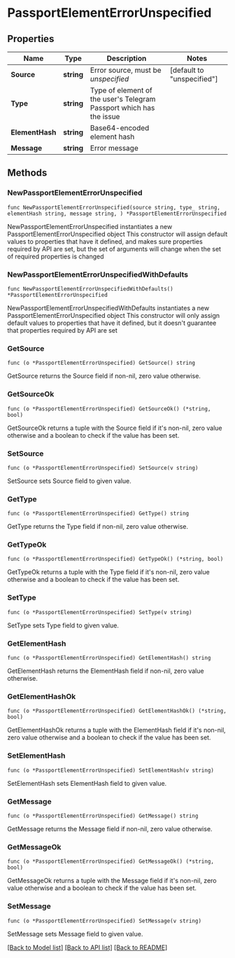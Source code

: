 # PassportElementErrorUnspecified

## Properties

Name | Type | Description | Notes
------------ | ------------- | ------------- | -------------
**Source** | **string** | Error source, must be *unspecified* | [default to "unspecified"]
**Type** | **string** | Type of element of the user&#39;s Telegram Passport which has the issue | 
**ElementHash** | **string** | Base64-encoded element hash | 
**Message** | **string** | Error message | 

## Methods

### NewPassportElementErrorUnspecified

`func NewPassportElementErrorUnspecified(source string, type_ string, elementHash string, message string, ) *PassportElementErrorUnspecified`

NewPassportElementErrorUnspecified instantiates a new PassportElementErrorUnspecified object
This constructor will assign default values to properties that have it defined,
and makes sure properties required by API are set, but the set of arguments
will change when the set of required properties is changed

### NewPassportElementErrorUnspecifiedWithDefaults

`func NewPassportElementErrorUnspecifiedWithDefaults() *PassportElementErrorUnspecified`

NewPassportElementErrorUnspecifiedWithDefaults instantiates a new PassportElementErrorUnspecified object
This constructor will only assign default values to properties that have it defined,
but it doesn't guarantee that properties required by API are set

### GetSource

`func (o *PassportElementErrorUnspecified) GetSource() string`

GetSource returns the Source field if non-nil, zero value otherwise.

### GetSourceOk

`func (o *PassportElementErrorUnspecified) GetSourceOk() (*string, bool)`

GetSourceOk returns a tuple with the Source field if it's non-nil, zero value otherwise
and a boolean to check if the value has been set.

### SetSource

`func (o *PassportElementErrorUnspecified) SetSource(v string)`

SetSource sets Source field to given value.


### GetType

`func (o *PassportElementErrorUnspecified) GetType() string`

GetType returns the Type field if non-nil, zero value otherwise.

### GetTypeOk

`func (o *PassportElementErrorUnspecified) GetTypeOk() (*string, bool)`

GetTypeOk returns a tuple with the Type field if it's non-nil, zero value otherwise
and a boolean to check if the value has been set.

### SetType

`func (o *PassportElementErrorUnspecified) SetType(v string)`

SetType sets Type field to given value.


### GetElementHash

`func (o *PassportElementErrorUnspecified) GetElementHash() string`

GetElementHash returns the ElementHash field if non-nil, zero value otherwise.

### GetElementHashOk

`func (o *PassportElementErrorUnspecified) GetElementHashOk() (*string, bool)`

GetElementHashOk returns a tuple with the ElementHash field if it's non-nil, zero value otherwise
and a boolean to check if the value has been set.

### SetElementHash

`func (o *PassportElementErrorUnspecified) SetElementHash(v string)`

SetElementHash sets ElementHash field to given value.


### GetMessage

`func (o *PassportElementErrorUnspecified) GetMessage() string`

GetMessage returns the Message field if non-nil, zero value otherwise.

### GetMessageOk

`func (o *PassportElementErrorUnspecified) GetMessageOk() (*string, bool)`

GetMessageOk returns a tuple with the Message field if it's non-nil, zero value otherwise
and a boolean to check if the value has been set.

### SetMessage

`func (o *PassportElementErrorUnspecified) SetMessage(v string)`

SetMessage sets Message field to given value.



[[Back to Model list]](../README.md#documentation-for-models) [[Back to API list]](../README.md#documentation-for-api-endpoints) [[Back to README]](../README.md)


